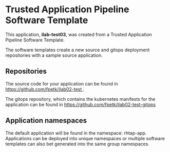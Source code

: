 # Trusted Application Pipeline Software Template

This application, **ilab-test03**, was created from a Trusted Application Pipeline Software Template.

The software templates create a new source and gitops deployment repositories with a sample source application. 

## Repositories

The source code for your application can be found in [https://github.com/fpetk/ilab02-test ](https://github.com/fpetk/ilab02-test ).
 
The gitops repository, which contains the kubernetes manifests for the application can be found in 
[https://github.com/fpetk/ilab02-test-gitops ](https://github.com/fpetk/ilab02-test-gitops ) 

## Application namespaces 

The default application will be found in the namespace: rhtap-app. Applications can be deployed into unique namespaces or multiple software templates can also bet generated into the same group namespaces.  